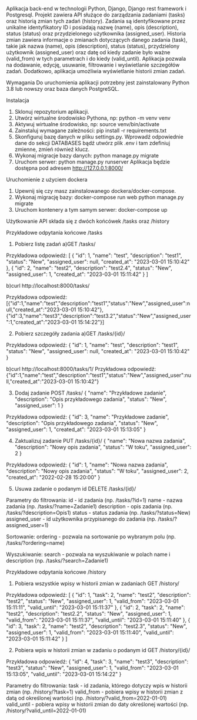 Aplikacja back-end w technologii Python, Django, Django rest framework i Postgresql. Projekt zawiera API służące do zarządzania zadaniami (tasks) oraz historią zmian tych zadań (history). Zadania są identyfikowane przez unikalne identyfikatory ID i posiadają nazwę (name), opis (description), status (status) oraz przydzielonego użytkownika (assigned_user). Historia zmian zawiera informacje o zmianach dotyczących danego zadania (task), takie jak nazwa (name), opis (description), status (status), przydzielony użytkownik (assigned_user) oraz datę od kiedy zadanie było ważne (valid_from) w tych parametrach i do kiedy (valid_until). Aplikacja pozwala na dodawanie, edycję, usuwanie, filtrowanie i wyświetlanie szczegółów zadań. Dodatkowo, aplikacja umożliwia wyświetlanie historii zmian zadań.

Wymagania
Do uruchomienia aplikacji potrzebny jest zainstalowany Python 3.8 lub nowszy oraz baza danych PostgreSQL.

Instalacja
1. Sklonuj repozytorium aplikacji.
2. Utwórz wirtualne środowisko Pythona, np:
python -m venv venv
3. Aktywuj wirtualne środowisko, np:
source venv/bin/activate
4. Zainstaluj wymagane zależności:
pip install -r requirements.txt
5. Skonfiguruj bazę danych w pliku settings.py. Wprowadź odpowiednie dane do sekcji DATABASES bądź utwórz plik .env i tam zdefiniuj zmienne, zmień równieź klucz.
6. Wykonaj migracje bazy danych:
python manage.py migrate
7. Uruchom serwer:
python manage.py runserver
Aplikacja będzie dostępna pod adresem http://127.0.0.1:8000/

Uruchomienie z użyciem dockera
1. Upewnij się czy masz zainstalowanego dockera/docker-compose.
2. Wykonaj migrację bazy: 
docker-compose run web python manage.py migrate
3. Uruchom kontenery a tym samym serwer:
docker-compose up

Użytkowanie
API składa się z dwóch końcówek /tasks oraz /history

Przykładowe odpytania końcowe /tasks
1. Pobierz listę zadań
a)GET /tasks/

Przykładowa odpowiedź:
[
    {
        "id": 1,
        "name": "test",
        "description": "test1",
        "status": "New",
        "assigned_user": null,
        "created_at": "2023-03-01 15:10:42"
    },
    {
        "id": 2,
        "name": "test2",
        "description": "test2.4",
        "status": "New",
        "assigned_user": 1,
        "created_at": "2023-03-01 15:11:42"
    }
]

b)curl http://localhost:8000/tasks/

Przykładowa odpowiedź:
[{"id":1,"name":"test","description":"test1","status":"New","assigned_user":null,"created_at":"2023-03-01 15:10:42"},{"id":3,"name":"test3","description":"test3.2","status":"New","assigned_user":1,"created_at":"2023-03-01 15:14:22"}]

2. Pobierz szczegóły zadania
a)GET /tasks/{id}/

Przykładowa odpowiedź:
{
    "id": 1,
    "name": "test",
    "description": "test1",
    "status": "New",
    "assigned_user": null,
    "created_at": "2023-03-01 15:10:42"
}

b)curl http://localhost:8000/tasks/1/
Przykładowa odpowiedź:
{"id":1,"name":"test","description":"test1","status":"New","assigned_user":null,"created_at":"2023-03-01 15:10:42"}

3. Dodaj zadanie
POST /tasks/
{
    "name": "Przykładowe zadanie",
    "description": "Opis przykładowego zadania",
    "status": "New",
    "assigned_user": 1
}

Przykładowa odpowiedź:
{
    "id": 3,
    "name": "Przykładowe zadanie",
    "description": "Opis przykładowego zadania",
    "status": "New",
    "assigned_user": 1,
    "created_at": "2023-03-01 15:13:05"
}

4. Zaktualizuj zadanie
PUT /tasks/{id}/
{
    "name": "Nowa nazwa zadania",
    "description": "Nowy opis zadania",
    "status": "W toku",
    "assigned_user": 2
}

Przykładowa odpowiedź:
{
    "id": 1,
    "name": "Nowa nazwa zadania",
    "description": "Nowy opis zadania",
    "status": "W toku",
    "assigned_user": 2,
    "created_at": "2022-02-28 15:20:00"
}

5. Usuwa zadanie o podanym id
DELETE /tasks/{id}/

Parametry do filtrowania:
id - id zadania (np. /tasks/?id=1)
name - nazwa zadania (np. /tasks/?name=Zadanie1)
description - opis zadania (np. /tasks/?description=Opis1)
status - status zadania (np. /tasks/?status=New)
assigned_user - id użytkownika przypisanego do zadania (np. /tasks/?assigned_user=1)

Sortowanie:
ordering - pozwala na sortowanie po wybranym polu (np. /tasks/?ordering=name)

Wyszukiwanie:
search - pozwala na wyszukiwanie w polach name i description (np. /tasks/?search=Zadanie1)


Przykładowe odpytania końcowe /history

1. Pobiera wszystkie wpisy w historii zmian w zadaniach
GET /history/ 

Przykładowa odpowiedź:
[
    {
        "id": 1,
        "task": 2,
        "name": "test2",
        "description": "test2",
        "status": "New",
        "assigned_user": 1,
        "valid_from": "2023-03-01 15:11:11",
        "valid_until": "2023-03-01 15:11:37"
    },
    {
        "id": 2,
        "task": 2,
        "name": "test2",
        "description": "test2.2",
        "status": "New",
        "assigned_user": 1,
        "valid_from": "2023-03-01 15:11:37",
        "valid_until": "2023-03-01 15:11:40"
    },
    {
        "id": 3,
        "task": 2,
        "name": "test2",
        "description": "test2.3",
        "status": "New",
        "assigned_user": 1,
        "valid_from": "2023-03-01 15:11:40",
        "valid_until": "2023-03-01 15:11:42"
    }
]

2. Pobiera wpis w historii zmian w zadaniu o podanym id
GET /history/{id}/ 

Przykładowa odpowiedź:
{
    "id": 4,
    "task": 3,
    "name": "test3",
    "description": "test3",
    "status": "New",
    "assigned_user": 1,
    "valid_from": "2023-03-01 15:13:05",
    "valid_until": "2023-03-01 15:14:22"
}

Parametry do filtrowania:
task - id zadania, którego dotyczy wpis w historii zmian (np. /history/?task=1)
valid_from - pobiera wpisy w historii zmian z datą od określonej wartości (np. /history/?valid_from=2022-01-01)
valid_until - pobiera wpisy w historii zmian do daty określonej wartości (np. /history/?valid_until=2022-01-01)